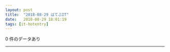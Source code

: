 ```yaml
---
layout: post
title:  "2018-08-29 はてぶIT"
date:   2018-08-29 18:01:19
tags: [it-hotentry]
---
```

0 件のデータあり

<hr>
